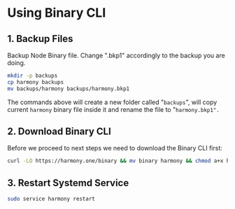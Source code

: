 # Using Binary CLI

## 1. Backup Files

Backup Node Binary file. Change ".bkp1" accordingly to the backup you are doing.

```bash
mkdir -p backups
cp harmony backups
mv backups/harmony backups/harmony.bkp1
```

The commands above will create a new folder called "`backups`", will copy current `harmony` binary file inside it and rename the file to "`harmony.bkp1".`

## 2. Download Binary CLI

Before we proceed to next steps we need to download the Binary CLI first:

```bash
curl -LO https://harmony.one/binary && mv binary harmony && chmod a+x harmony
```

## 3. Restart Systemd Service

```bash
sudo service harmony restart
```



